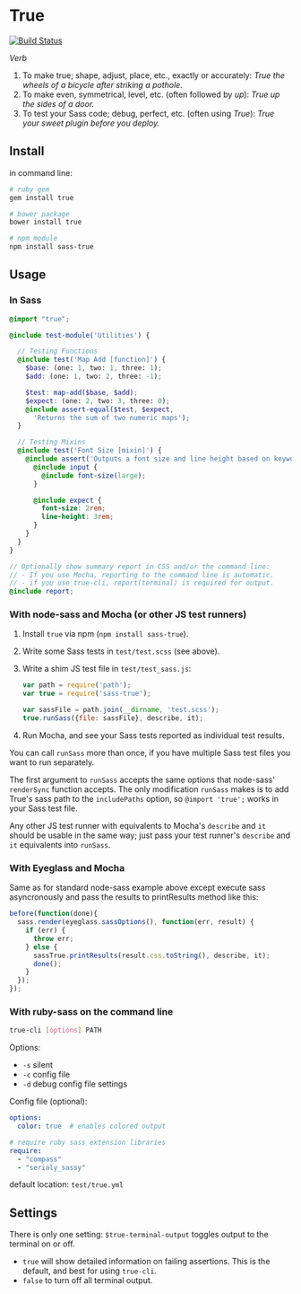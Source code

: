 True
====

[![Build Status](https://travis-ci.org/ericam/true.png?branch=master)](https://travis-ci.org/ericam/true)

*Verb*

1. To make true; shape, adjust, place, etc., exactly or accurately:
  *True the wheels of a bicycle after striking a pothole.*
2. To make even, symmetrical, level, etc. (often followed by *up*):
  *True up the sides of a door.*
3. To test your Sass code; debug, perfect, etc. (often using *True*):
  *True your sweet plugin before you deploy.*


Install
-------

in command line:

```bash
# ruby gem
gem install true

# bower package
bower install true

# npm module
npm install sass-true
```

Usage
-----

### In Sass

```scss
@import "true";

@include test-module('Utilities') {

  // Testing Functions
  @include test('Map Add [function]') {
    $base: (one: 1, two: 1, three: 1);
    $add: (one: 1, two: 2, three: -1);

    $test: map-add($base, $add);
    $expect: (one: 2, two: 3, three: 0);
    @include assert-equal($test, $expect,
      'Returns the sum of two numeric maps');
  }

  // Testing Mixins
  @include test('Font Size [mixin]') {
    @include assert('Outputs a font size and line height based on keyword.') {
      @include input {
        @include font-size(large);
      }

      @include expect {
        font-size: 2rem;
        line-height: 3rem;
      }
    }
  }
}

// Optionally show summary report in CSS and/or the command line:
// - If you use Mocha, reporting to the command line is automatic.
// - if you use true-cli, report(terminal) is required for output.
@include report;
```

### With node-sass and Mocha (or other JS test runners)

1. Install `true` via npm (`npm install sass-true`).

2. Write some Sass tests in `test/test.scss` (see above).

3. Write a shim JS test file in `test/test_sass.js`:

   ```js
   var path = require('path');
   var true = require('sass-true');

   var sassFile = path.join(__dirname, 'test.scss');
   true.runSass({file: sassFile}, describe, it);
   ```

4. Run Mocha, and see your Sass tests reported as individual test results.

You can call `runSass` more than once, if you have multiple Sass test files you
want to run separately.

The first argument to `runSass` accepts the same options that node-sass'
`renderSync` function accepts. The only modification `runSass` makes is to add
True's sass path to the `includePaths` option, so `@import 'true';` works in
your Sass test file.

Any other JS test runner with equivalents to Mocha's `describe` and `it` should
be usable in the same way; just pass your test runner's `describe` and `it`
equivalents into `runSass`.

### With Eyeglass and Mocha

Same as for standard node-sass example above except execute sass asyncronously and pass the results to printResults method like this:

```js
before(function(done){
  sass.render(eyeglass.sassOptions(), function(err, result) {
    if (err) {
      throw err;
    } else {
      sassTrue.printResults(result.css.toString(), describe, it);
      done();
    }
  });
});
```

### With ruby-sass on the command line

```bash
true-cli [options] PATH
```

Options:
* `-s` silent
* `-c` config file
* `-d` debug config file settings

Config file (optional):

```yaml
options:
  color: true  # enables colored output

# require ruby sass extension libraries
require:
  - "compass"
  - "serialy_sassy"
```

default location: `test/true.yml`


Settings
--------

There is only one setting:
`$true-terminal-output`
toggles output to the terminal on or off.

- `true` will show detailed information on failing assertions.
  This is the default, and best for using `true-cli`.
- `false` to turn off all terminal output.
